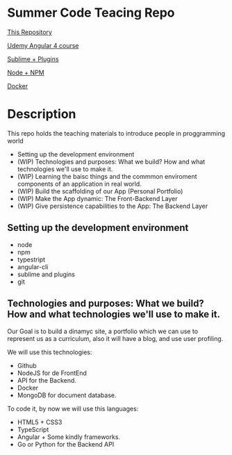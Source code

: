 # Summer Code Teacing Repo

[This Repository](https://github.com/joseluisillana/SummerCodeTeaching "This Repo")

[Udemy Angular 4 course](https://www.udemy.com/angular-2-fernando-herrera/learn/v4/overview "Udemy Angular 4 course")

[Sublime + Plugins](https://www.campusmvp.es/recursos/post/Introduccion-a-Sublime-Text-3-y-su-configuracion-y-uso-para-AngularJS.aspx "Sublime + Plugins")

[Node + NPM](https://lamadriguerabit.com/articulos/como-instalar-node-js "Node + NPM")

[Docker](https://www.docker.com/community-edition "Docker")

# Description

This repo holds the teaching materials to introduce people in proggramming world
- Setting up the development environment
- (WIP) Technologies and purposes: What we build? How and what technologies we'll use to make it.
- (WIP) Learning the baisc things and the commmon enviroment components of an application in real world.
- (WIP) Build the scaffolding of our App (Personal Portfolio)
- (WIP) Make the App dynamic: The Front-Backend Layer
- (WIP) Give persistence capabilities to the App: The Backend Layer


## Setting up the development environment

- node
- npm
- typestript
- angular-cli
- sublime and plugins 
- git


## Technologies and purposes: What we build? How and what technologies we'll use to make it.

Our Goal is to build a dinamyc site, a portfolio which we can use to represent us as a curriculum, also it will have a blog, and use user profiling.

We will use this technologies:

- Github
- NodeJS for de FrontEnd
- API for the Backend.
- Docker
- MongoDB for document database.

To code it, by now we will use this languages:

- HTML5 + CSS3
- TypeScript
- Angular + Some kindly frameworks.
- Go or Python for the Backend API

